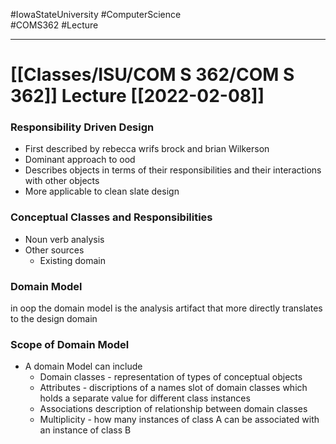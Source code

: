 #IowaStateUniversity
#ComputerScience  
#COMS362
#Lecture

---

# [[Classes/ISU/COM S 362/COM S 362]] Lecture [[2022-02-08]]

### Responsibility Driven Design

- First described by rebecca wrifs brock and brian Wilkerson
- Dominant approach to ood
- Describes objects in terms of their responsibilities and their interactions with other objects 
- More applicable to clean slate design 

### Conceptual Classes and Responsibilities 
- Noun verb analysis 
- Other sources 
	- Existing domain 
### Domain Model 

in oop the domain model is the analysis artifact that more directly translates to the design domain 

### Scope of Domain Model 
- A domain Model can include 
	- Domain classes  - representation of types of conceptual objects
	- Attributes - discriptions of a names slot of domain classes which holds a separate value for different class instances
	- Associations description of relationship between domain classes
	- Multiplicity - how many instances of class A can be associated with an instance of class B